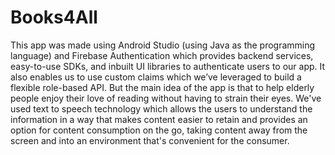 # Books4All
This app was made using Android Studio (using Java as the programming language) and Firebase Authentication which provides backend services, easy-to-use SDKs, and inbuilt UI libraries to authenticate users to our app. It also enables us to use custom claims which we’ve leveraged to build a flexible role-based API.
But the main idea of the app is that to help elderly people enjoy their love of reading without having to strain their eyes. We've used text to speech technology which allows the users to understand the information in a way that makes content easier to retain and provides an option for content consumption on the go, taking content away from the screen and into an environment that's convenient for the consumer.
  
